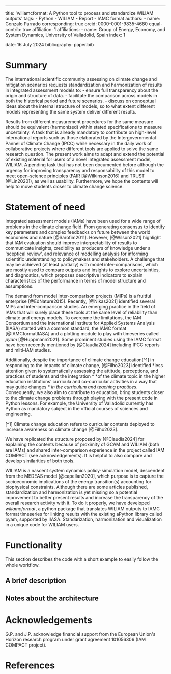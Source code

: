 ---
title: 'wiliamcformat: A Python tool to process and standardize WILIAM outputs'
tags:
    - Python
	- WILIAM
	- Report
	- IAMC format
authors:
    - name: Gonzalo Parrado
	  corresponding: true
	  orcid: 0000-0001-9835-4680
	  equal-contrib: true
	  affiliation: 1
affiliations:
    - name: Group of Energy, Economy, and System Dynamics, University of Valladolid, Spain
	  index: 1
	
date: 16 July 2024
bibliography: paper.bib

# Summary
The international scientific community assessing on climate change and mitigation scenarios requests standardization and 
harmonization of results in integrated assessment models to:
    - ensure full transparency about the origin and structure of data.
	- facilitate the comparison across models in both the historical period and future scenarios.
	- discuss on conceptual ideas about the internal structure of models, so to what extent different models representing 
	  the same system deliver different results. 

Results from different measurement procedures for the same measure should be equivalent (harmonized) within stated specifications 
to measure uncertainty. A task that is already mandatory to contribute on high-level international reports such as those elaborated 
by the Intergovernmental Pannel of Climate Change (IPCC) while necessary in the daily work of collaborative projects where different 
tools are applied to solve the same research question. The present work aims to adapt and extend the potential of existing material 
for users of a novel integrated assessment model, WILIAM. A pending task that has not been documented before although the urgency 
for improving transparency and responsability of this model to meet open-science principles (FAIR [@Wilkinson2016] and TRUST 
[@Lin2020]), as well as usability. Furthermore, we hope the contents will help to move students closer to climate change science.


# Statement of need
Integrated assessment models (IAMs) have been used for a wide range of problems in the climate change field. From generating 
consensus to identify key parameters and complex feedbacks on future between the world economies and nature [@Sarofim2011]. 
However, [@Wilson2021] highlight that IAM evaluation should improve interpretability of results to communicate insights, credibility 
as producers of knowledge under a 'sceptical review', and relevance of modelling analysis for informing scientific understanding 
to policymakers and stakeholders. A challenge that may be achieved (at least partially) with model inter-comparisons, which are 
mostly used to compare outputs and insights to explore uncertainties, and diagnostics, which proposes descriptive indicators 
to explain characteristics of the performance in terms of model structure and assumptions.

The demand from model inter-comparison projects (MIPs) is a fruitful enterprise [@EdNature2015]. Recently, [@Nikas2021] identified 
several MIPs and inter-comparison studies. An emerging practice in the field of IAMs that will surely place these tools at the same 
level of reliability than climate and energy models. To overcome the limitations, the IAM Consortium and the International Institute 
for Applied Systems Analysis (IIASA) started with a common standard, the IAMC format [@IAMCformatIIASA] and a plotting module to 
play with timeseries called *pyam* [@Huppmann2021]. Some prominent studies using the IAMC format have been recently mentioned by 
[@Claudia2024] including IPCC reports and milti-IAM studies.

Additionally, despite the importance of climate change education[^1] in responding to the impacts of climate change, [@Filho2023] 
identified *less attention given to systematically assessing the attitude, perceptions, and practices of students and the integration *
*of the climate topic in the higher education institutions’ curricula and co-curricular activities in a way that may guide changes *
*in the curriculum and teaching practices*. Consequently, we also aim to contribute to education, bring students closer to the climate 
change problems through playing with the present code in Python lessons. For example, the University of Valladolid currently has Python 
as mandatory subject in the official courses of sciences and engineering. 

[^1] Climate change education refers to curricular contents deployed to increase awareness on climate change [@Filho2023].

We have replicated the structure proposed by [@Claudia2024] for explaining the contents because of proximity of GCAM and WILIAM (both 
are IAMs) and shared inter-comparison experience in the project called IAM COMPACT (see acknowledgements). It is helpful to also 
compare and develop similarities of both tools.

WILIAM is a nascent system dynamics policy-simulation model, descendent from the MEDEAS model [@capellan2020], which purpose is to 
capture the socioeconomic implications of the energy transition(s) accounting for biophysical constraints. Although there are some 
articles published, standardization and harmonization is yet missing so a potential improvement to better present results and increase 
the transparency of the overall research activity with it. To do it properly, we have developed *wiliamcformat*, a python package that 
translates WILIAM outputs to IAMC format timeseries for linking results with the existing aPython library called pyam, supported by 
IIASA. Standarization, harmonization and visualization in a unique code for WILIAM users.

# Functionality
This section describes the code with a short example to easily follow the whole workflow.

## A brief description

## Notes about the architecture

# Acknowledgements

G.P. and J.P. acknowledge financial support from the European Union's Horizon research program under grant agreement 101056306 (IAM COMPACT project).

# References
